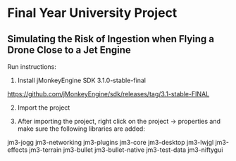 # Final Year University Project
## Simulating the Risk of Ingestion when Flying a Drone Close to a Jet Engine

Run instructions:

1. Install jMonkeyEngine SDK 3.1.0-stable-final

https://github.com/jMonkeyEngine/sdk/releases/tag/3.1-stable-FINAL

2. Import the project

3. After importing the project, right click on the project -> properties and make sure the following libraries are added:

jm3-jogg
jm3-networking
jm3-plugins
jm3-core
jm3-desktop
jm3-lwjgl
jm3-effects
jm3-terrain
jm3-bullet
jm3-bullet-native
jm3-test-data
jm3-niftygui
